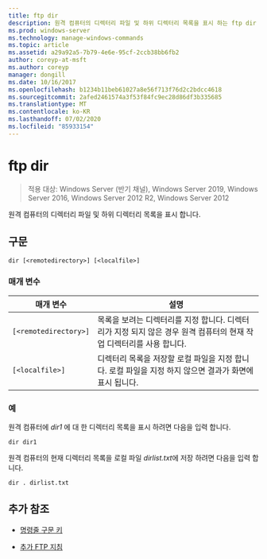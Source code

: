 ```yaml
---
title: ftp dir
description: 원격 컴퓨터의 디렉터리 파일 및 하위 디렉터리 목록을 표시 하는 ftp dir 명령에 대 한 참조 문서입니다.
ms.prod: windows-server
ms.technology: manage-windows-commands
ms.topic: article
ms.assetid: a29a92a5-7b79-4e6e-95cf-2ccb38bb6fb2
author: coreyp-at-msft
ms.author: coreyp
manager: dongill
ms.date: 10/16/2017
ms.openlocfilehash: b1234b11beb61027a8e56f713f76d2c2bdcc4618
ms.sourcegitcommit: 2afed2461574a3f53f84fc9ec28d86df3b335685
ms.translationtype: MT
ms.contentlocale: ko-KR
ms.lasthandoff: 07/02/2020
ms.locfileid: "85933154"
---
```

# <a name="ftp-dir"></a>ftp dir

> 적용 대상: Windows Server (반기 채널), Windows Server 2019, Windows Server 2016, Windows Server 2012 R2, Windows Server 2012

원격 컴퓨터의 디렉터리 파일 및 하위 디렉터리 목록을 표시 합니다.

## <a name="syntax"></a>구문

```
dir [<remotedirectory>] [<localfile>]
```

### <a name="parameters"></a>매개 변수

| 매개 변수 | 설명 |
| ------- | -------- |
| `[<remotedirectory>]` | 목록을 보려는 디렉터리를 지정 합니다. 디렉터리가 지정 되지 않은 경우 원격 컴퓨터의 현재 작업 디렉터리를 사용 합니다. |
| `[<localfile>]` | 디렉터리 목록을 저장할 로컬 파일을 지정 합니다. 로컬 파일을 지정 하지 않으면 결과가 화면에 표시 됩니다. |

### <a name="examples"></a>예

원격 컴퓨터에 *dir1* 에 대 한 디렉터리 목록을 표시 하려면 다음을 입력 합니다.

```
dir dir1
```

원격 컴퓨터의 현재 디렉터리 목록을 로컬 파일 *dirlist.txt*에 저장 하려면 다음을 입력 합니다.

```
dir . dirlist.txt
```

## <a name="additional-references"></a>추가 참조

- [명령줄 구문 키](command-line-syntax-key.md)

- [추가 FTP 지침](https://docs.microsoft.com/previous-versions/orphan-topics/ws.10/cc756013(v=ws.10))
